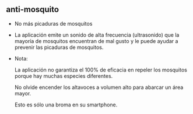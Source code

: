 ## anti-mosquito

* No más picaduras de mosquitos 
* La aplicación emite un sonido de alta frecuencia (ultrasonido) que la mayoría de mosquitos encuentran de mal gusto y le puede ayudar a prevenir las picaduras de mosquitos.

* Nota:

	La aplicación no garantiza el 100% de eficacia en repeler los mosquitos porque hay muchas especies diferentes.
    
	No olvide encender los altavoces a volumen alto para abarcar un área mayor.
    
	Esto es sólo una broma en su smartphone.
